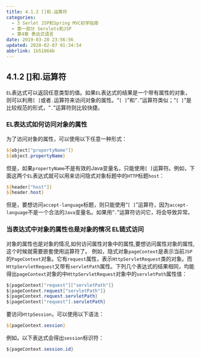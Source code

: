 ```yaml
---
title: 4.1.2 []和.运算符
categories: 
  - 3 Serlet JSP和Spring MVC初学指南
  - 第一部分 Servlets和JSP
  - 第4章 表达式语言
date: 2019-03-28 23:56:56
updated: 2020-02-07 01:34:54
abbrlink: 1b51864b
---
```

## 4.1.2 []和.运算符 ##
`EL`表达式可以返回任意类型的值。如果`EL`表达式的结果是一个带有属性的对象，则可以利用`[ ]`或者`.`运算符来访问对象的属性。“`[ ]`”和“`.`”运算符类似；“`[ ]`”是比较规范的形式，“`.`”运算符则比较快捷。
### EL表达式如何访问对象的属性 ###
为了访问对象的属性，可以使用以下任意一种形式：
```jsp
${object["propertyName"]}
${object.propertyName}
```
但是，如果`propertyName`不是有效的Java变量名，只能使用`[ ]`运算符。例如，下面这两个`EL`表达式就可以用来访问隐式对象标题中的`HTTP`标题`host`：
```jsp
${header["host"]}
${header.host}
```
但是，要想访问`accept-language`标题，则只能使用“`[ ]`”运算符，因为`accept-language`不是一个合法的`Java`变量名。如果用“`.`”运算符访问它，将会导致异常。
### 当表达式中对象的属性也是对象的情况 EL链式访问 ###
对象的属性也是对象的情况,如何访问属性对象中的属性,要想访问属性对象的属性,这个时候就需要嵌套使用运算符了。
例如，隐式对象`pageContext`是表示当前`JSP`的`PageContext`对象。它有`request`属性，表示`HttpServletRequest`类的对象。而`HttpServletRequest`又带有`servletPath`属性。下列几个表达式的结果相同，均能得出`pageContext`对象的中`HttpServletRequest`对象中的`servletPath`属性值：
```java
${pageContext["request"]["servletPath"]}
${pageContext.request["servletPath"]}
${pageContext.request.servletPath}
${pageContext["request"].servletPath}
```
要访问`HttpSession`，可以使用以下语法：
```jsp
${pageContext.session}
```
例如，以下表达式会得出`session`标识符：
```java
${pageContext.session.id}
```

